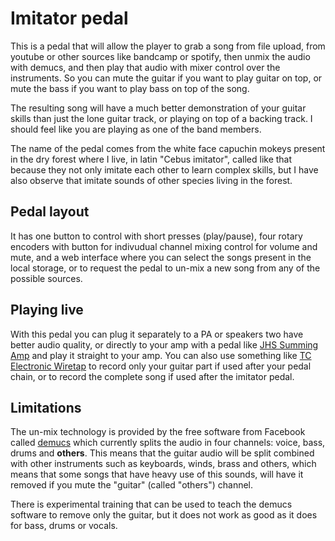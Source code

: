 # Imitator pedal

This is a pedal that will allow the player to grab a song from file upload, from youtube or other sources like bandcamp or spotify, then unmix the audio with demucs, and then play that audio with mixer control over the instruments. So you can mute the guitar if you want to play guitar on top, or mute the bass if you want to play bass on top of the song.

The resulting song will have a much better demonstration of your guitar skills than just the lone guitar track, or playing on top of a backing track. I should feel like you are playing as one of the band members.

The name of the pedal comes from the white face capuchin mokeys present in the dry forest where I live, in latin "Cebus imitator", called like that because they not only imitate each other to learn complex skills, but I have also observe that imitate sounds of other species living in the forest.

## Pedal layout

It has one button to control with short presses (play/pause), four rotary encoders with button for indivudual channel mixing control for volume and mute, and a web interface where you can select the songs present in the local storage, or to request the pedal to un-mix a new song from any of the possible sources.

## Playing live

With this pedal you can plug it separately to a PA or speakers two have better audio quality, or directly to your amp with a pedal like [JHS Summing Amp](https://www.jhspedals.info/summing-amp) and play it straight to your amp. You can also use something like [TC Electronic Wiretap](https://www.tcelectronic.com/product.html?modelCode=P0CM1) to record only your guitar part if used after your pedal chain, or to record the complete song if used after the imitator pedal.

## Limitations

The un-mix technology is provided by the free software from Facebook called [demucs](https://github.com/facebookresearch/demucs) which currently splits the audio in four channels: voice, bass, drums and **others**. This means that the guitar audio will be split combined with other instruments such as keyboards, winds, brass and others, which means that some songs that have heavy use of this sounds, will have it removed if you mute the "guitar" (called "others") channel.

There is experimental training that can be used to teach the demucs software to remove only the guitar, but it does not work as good as it does for bass, drums or vocals.
